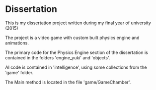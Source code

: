 # Dissertation

This is my dissertation project written during my final year of university (2015)

The project is a video game with custom built physics engine and animations.

The primary code for the Physics Engine section of the dissertation is contained in the folders 'engine_yuki' and 'objects'.

AI code is contained in 'intelligence', using some collections from the 'game' folder.

The Main method is located in the file 'game/GameChamber'.
